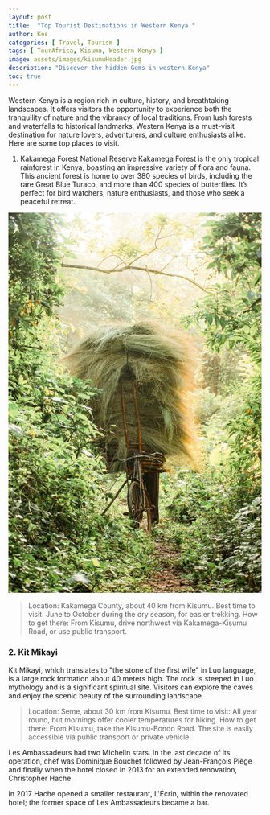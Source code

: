 ```yaml
---
layout: post
title:  "Top Tourist Destinations in Western Kenya."
author: Kes
categories: [ Travel, Tourism ]
tags: [ TourAfrica, Kisumu, Western Kenya ]
image: assets/images/kisumuHeader.jpg
description: "Discover the hidden Gems in western Kenya"
toc: true
---
```


Western Kenya is a region rich in culture, history, and breathtaking landscapes. It offers visitors the opportunity to experience both the tranquility of nature and the vibrancy of local traditions. From lush forests and waterfalls to historical landmarks, Western Kenya is a must-visit destination for nature lovers, adventurers, and culture enthusiasts alike. Here are some top places to visit.

1. Kakamega Forest National Reserve
Kakamega Forest is the only tropical rainforest in Kenya, boasting an impressive variety of flora and fauna. This ancient forest is home to over 380 species of birds, including the rare Great Blue Turaco, and more than 400 species of butterflies. It’s perfect for bird watchers, nature enthusiasts, and those who seek a peaceful retreat.

<img src="assets/images/kakamegaForest.jpg" alt="kakamegaForest">

> Location: Kakamega County, about 40 km from Kisumu.
> Best time to visit: June to October during the dry season, for easier trekking.
> How to get there: From Kisumu, drive northwest via Kakamega-Kisumu Road, or use public transport.



<h3> 2. Kit Mikayi </h3>
Kit Mikayi, which translates to "the stone of the first wife" in Luo language, is a large rock formation about 40 meters high. The rock is steeped in Luo mythology and is a significant spiritual site. Visitors can explore the caves and enjoy the scenic beauty of the surrounding landscape.

> Location: Seme, about 30 km from Kisumu.
> Best time to visit: All year round, but mornings offer cooler temperatures for hiking.
> How to get there: From Kisumu, take the Kisumu-Bondo Road. The site is easily accessible via public 
  transport or private vehicle.


Les Ambassadeurs had two Michelin stars. In the last decade of its operation, chef was Dominique Bouchet  followed by Jean-François Piège and finally when the hotel closed in 2013 for an extended renovation, Christopher Hache.

In 2017 Hache opened a smaller restaurant, L'Écrin, within the renovated hotel; the former space of Les Ambassadeurs became a bar.
